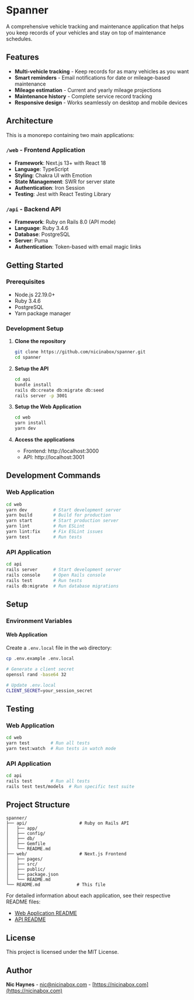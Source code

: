 # Spanner

A comprehensive vehicle tracking and maintenance application that helps you keep records of your vehicles and stay on top of maintenance schedules.

## Features

- **Multi-vehicle tracking** - Keep records for as many vehicles as you want
- **Smart reminders** - Email notifications for date or mileage-based maintenance
- **Mileage estimation** - Current and yearly mileage projections
- **Maintenance history** - Complete service record tracking
- **Responsive design** - Works seamlessly on desktop and mobile devices

## Architecture

This is a monorepo containing two main applications:

### `/web` - Frontend Application
- **Framework**: Next.js 13+ with React 18
- **Language**: TypeScript
- **Styling**: Chakra UI with Emotion
- **State Management**: SWR for server state
- **Authentication**: Iron Session
- **Testing**: Jest with React Testing Library

### `/api` - Backend API
- **Framework**: Ruby on Rails 8.0 (API mode)
- **Language**: Ruby 3.4.6
- **Database**: PostgreSQL
- **Server**: Puma
- **Authentication**: Token-based with email magic links

## Getting Started

### Prerequisites

- Node.js 22.19.0+
- Ruby 3.4.6
- PostgreSQL
- Yarn package manager

### Development Setup

1. **Clone the repository**
   ```bash
   git clone https://github.com/nicinabox/spanner.git
   cd spanner
   ```

2. **Setup the API**
   ```bash
   cd api
   bundle install
   rails db:create db:migrate db:seed
   rails server -p 3001
   ```

3. **Setup the Web Application**
   ```bash
   cd web
   yarn install
   yarn dev
   ```

4. **Access the applications**
   - Frontend: http://localhost:3000
   - API: http://localhost:3001

## Development Commands

### Web Application
```bash
cd web
yarn dev          # Start development server
yarn build        # Build for production
yarn start        # Start production server
yarn lint         # Run ESLint
yarn lint:fix     # Fix ESLint issues
yarn test         # Run tests
```

### API Application
```bash
cd api
rails server      # Start development server
rails console     # Open Rails console
rails test        # Run tests
rails db:migrate  # Run database migrations
```

## Setup

### Environment Variables

#### Web Application
Create a `.env.local` file in the `web` directory:
```sh
cp .env.example .env.local

# Generate a client secret
openssl rand -base64 32

# Update .env.local
CLIENT_SECRET=your_session_secret
```

## Testing

### Web Application
```bash
cd web
yarn test        # Run all tests
yarn test:watch  # Run tests in watch mode
```

### API Application
```bash
cd api
rails test       # Run all tests
rails test test/models  # Run specific test suite
```

## Project Structure

```
spanner/
├── api/                    # Ruby on Rails API
│   ├── app/
│   ├── config/
│   ├── db/
│   ├── Gemfile
│   └── README.md
├── web/                    # Next.js Frontend
│   ├── pages/
│   ├── src/
│   ├── public/
│   ├── package.json
│   └── README.md
└── README.md              # This file
```

For detailed information about each application, see their respective README files:
- [Web Application README](web/README.md)
- [API README](api/README.md)

## License

This project is licensed under the MIT License.

## Author

**Nic Haynes** - [nic@nicinabox.com](mailto:nic@nicinabox.com) - [https://nicinabox.com](https://nicinabox.com)
